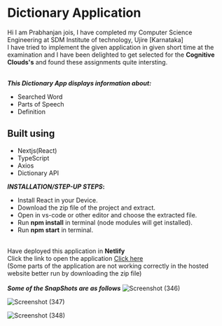 # Dictionary Application 

Hi I am Prabhanjan jois, I have completed my Computer Science Engineering at SDM Institute of technology, Ujire [Karnataka]\
I have tried to implement the given application in given short time at the examination and I have been delighted to get selected for the <b>Cognitive Clouds's</b> and found these assignments quite intersting.


\
<b>_This Dictionary App displays information about:_</b>
* Searched Word
* Parts of Speech
* Definition

## Built using

- Nextjs(React)
- TypeScript
- Axios
- Dictionary API

<b>_INSTALLATION/STEP-UP STEPS_:</b>
  * Install React in your Device.
  * Download the zip file of the project and extract.
  * Open in vs-code or other editor and choose the extracted file.
  * Run <b>npm install</b> in terminal (node modules will get installed).
  * Run <b>npm start</b> in terminal.

\
Have deployed this application in <b> Netlify </b>
\
Click the link to open the application [Click here](https://melodious-blancmange-757c13.netlify.app/)
\
(Some parts of the application are not working correctly in the hosted website better run by downloading the zip file)
\
\
<b>_Some of the SnapShots are as follows_</b>
![Screenshot (346)](https://user-images.githubusercontent.com/72604642/182541378-b7316543-b6f3-4eb3-bfc4-6e797095206e.png)

![Screenshot (347)](https://user-images.githubusercontent.com/72604642/182541409-8e614c76-3b6d-49ce-b73b-ad3c00f01471.png)

![Screenshot (348)](https://user-images.githubusercontent.com/72604642/182541445-0bad5691-6300-403b-838e-63e93b6b0eac.png)

